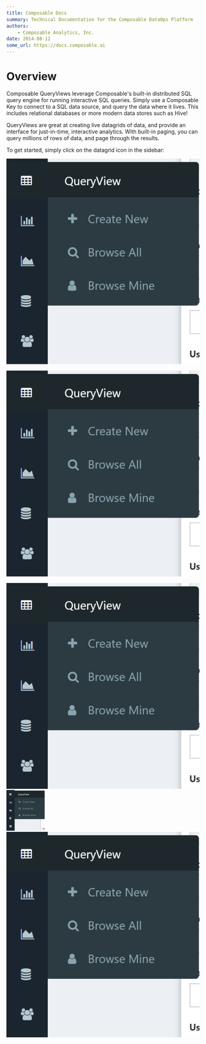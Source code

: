 ```yaml
---
title: Composable Docs
summary: Technical Documentation for the Composable DataOps Platform
authors:
    - Composable Analytics, Inc.
date: 2014-08-12
some_url: https://docs.composable.ai
---
```


# Overview

Composable QueryViews leverage Composable's built-in distributed SQL query engine for running interactive SQL queries. Simply use a Composable Key to connect to a SQL data source, and query the data where it lives. This includes relational databases or more modern data stores such as Hive!

QueryViews are great at creating live datagrids of data, and provide an interface for just-in-time, interactive analytics. With built-in paging, you can query millions of rows of data, and page through the results.

To get started, simply click on the datagrid icon in the sidebar:

![Composable QueryView Sidebar](img/04.01.Img_1.png)

![Composable QueryView Sidebar](img/04.01.Img_1.png)

<img src="img/04.01.Img_1.png" alt="Composable QueryView Sidebar">

<img src="img/04.01.Img_1.png"  width="100" height="au100to" alt="Composable QueryView Sidebar">

<img src="img/04.01.Img_1.png"  width="auto" height="auto" alt="Composable QueryView Sidebar">
